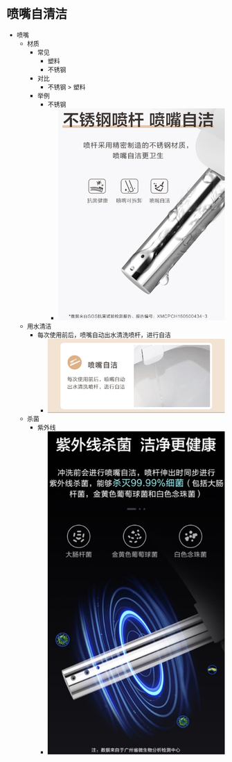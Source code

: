 # 喷嘴自清洁

* 喷嘴
  * 材质
    * 常见
      * 塑料
      * 不锈钢
    * 对比
      * <font clolr=red>不锈钢 > 塑料</font>
    * 举例
      * 不锈钢
        * ![stainless_steel_gush_clean](../../assets/img/stainless_steel_gush_clean.jpg)
  * 用水清洁
    * 每次使用前后，喷嘴自动出水清洗喷杆，进行自洁
      * ![nozzle_auto_clean](../../assets/img/nozzle_auto_clean.gif)
  * 杀菌
    * 紫外线
      * ![ultraviolet_ray_kill_gem](../../assets/img/ultraviolet_ray_kill_gem.jpg)
